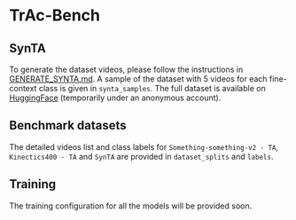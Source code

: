 # TrAc-Bench
## SynTA
To generate the dataset videos, please follow the instructions in [GENERATE_SYNTA.md](https://github.com/raiyaan-abdullah/TrAc-Bench/blob/main/synta_generate_blender/GENERATE_SYNTA.md).
A sample of the dataset with 5 videos for each fine-context class is given in `synta_samples`. The full dataset is available on [HuggingFace](https://huggingface.co/datasets/anonymous-dataset/synta) (temporarily under an anonymous account).

## Benchmark datasets
The detailed videos list and class labels for `Something-something-v2 - TA`, `Kinectics400 - TA` and `SynTA` are provided in `dataset_splits` and `labels`.

## Training
The training configuration for all the models will be provided soon.
